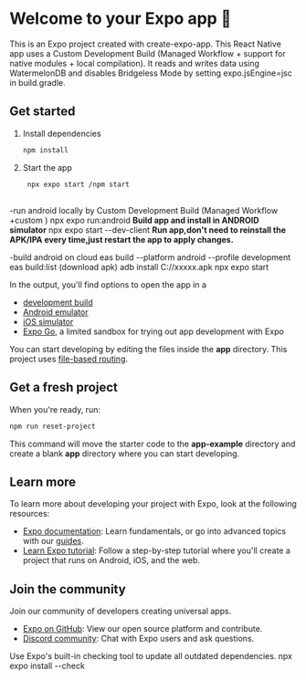 # Welcome to your Expo app 👋

This is an Expo project created with create-expo-app.
This React Native app uses a Custom Development Build (Managed Workflow + support for native modules + local compilation).
It reads and writes data using WatermelonDB and disables Bridgeless Mode by setting expo.jsEngine=jsc in build.gradle.

## Get started
1. Install dependencies

   ```bash
   npm install
   ```

2. Start the app

   ```bash  Run on Web
    npx expo start /npm start

## 
   -run android locally by Custom Development Build (Managed Workflow +custom )
   npx expo run:android                 **Build app and install in ANDROID simulator**
   npx expo start --dev-client          **Run app,don't need to reinstall the APK/IPA every time,just restart the app to apply changes.** 

   -build android on cloud
   eas build --platform android --profile development  
   eas build:list (download apk)
   adb install C://xxxxx.apk
   npx expo start




In the output, you'll find options to open the app in a

- [development build](https://docs.expo.dev/develop/development-builds/introduction/)
- [Android emulator](https://docs.expo.dev/workflow/android-studio-emulator/)
- [iOS simulator](https://docs.expo.dev/workflow/ios-simulator/)
- [Expo Go](https://expo.dev/go), a limited sandbox for trying out app development with Expo

You can start developing by editing the files inside the **app** directory. This project uses [file-based routing](https://docs.expo.dev/router/introduction).

## Get a fresh project

When you're ready, run:

```bash
npm run reset-project
```

This command will move the starter code to the **app-example** directory and create a blank **app** directory where you can start developing.

## Learn more

To learn more about developing your project with Expo, look at the following resources:

- [Expo documentation](https://docs.expo.dev/): Learn fundamentals, or go into advanced topics with our [guides](https://docs.expo.dev/guides).
- [Learn Expo tutorial](https://docs.expo.dev/tutorial/introduction/): Follow a step-by-step tutorial where you'll create a project that runs on Android, iOS, and the web.

## Join the community

Join our community of developers creating universal apps.

- [Expo on GitHub](https://github.com/expo/expo): View our open source platform and contribute.
- [Discord community](https://chat.expo.dev): Chat with Expo users and ask questions.


Use Expo's built-in checking tool to update all outdated dependencies.
npx expo install --check
